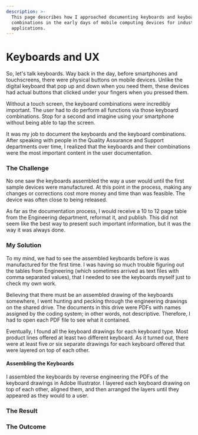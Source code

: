 ```yaml
---
description: >-
  This page describes how I approached documenting keyboards and keyboard
  combinations in the early days of mobile computing devices for industrial
  applications.
---
```


# Keyboards and UX

So, let's talk keyboards. Way back in the day, before smartphones and touchscreens, there were physical buttons on mobile devices. Unlike the digital keyboard that pop up and down when you need them, these devices had actual buttons that clicked under your fingers when you pressed them.&#x20;

Without a touch screen, the keyboard combinations were incredibly important. The user had to do perform all functions via those keyboard combinations. Stop for a second and imagine using your smartphone without being able to tap the screen.

It was my job to document the keyboards and the keyboard combinations. After speaking with people in the Quality Assurance and Support departments over time, I realized that the keyboards and their combinations were the most important content in the user documentation.&#x20;

### The Challenge

No one saw the keyboards assembled the way a user would until the first sample devices were manufactured. At this point in the process, making any changes or corrections cost more money and time than was feasible. The device was often close to being released.&#x20;

As far as the documentation process, I would receive a 10 to 12 page table from the Engineering department, reformat it, and publish. This did not seem like the best way to present such important information, but it was the way it was always done.

### My Solution

To my mind, we had to see the assembled keyboards before is was manufactured for the first time. I was having so much trouble figuring out the tables from Engineering (which sometimes arrived as text files with comma separated values), that I needed to see the keyboards myself just to check my own work.

Believing that there must be an assembled drawing of the keyboards somewhere, I went hunting and pecking through the engineering drawings on the shared drive. The documents in this drive were PDFs with names assigned by the coding system; in other words, not descriptive. Therefore, I had to open each PDF file to see what it contained.&#x20;

Eventually, I found all the keyboard drawings for each keyboard type. Most product lines offered at least two different keyboard. As it turned out, there were at least five or six separate drawings for each keyboard offered that were layered on top of each other.&#x20;

#### Assembling the Keyboards

I assembled the keyboards by reverse engineering the PDFs of the keyboard drawings in Adobe Illustrator. I layered each keyboard drawing on top of each other, aligned them, and then arranged the layers until they appeared as they would to a user.&#x20;



### The Result



### The Outcome

